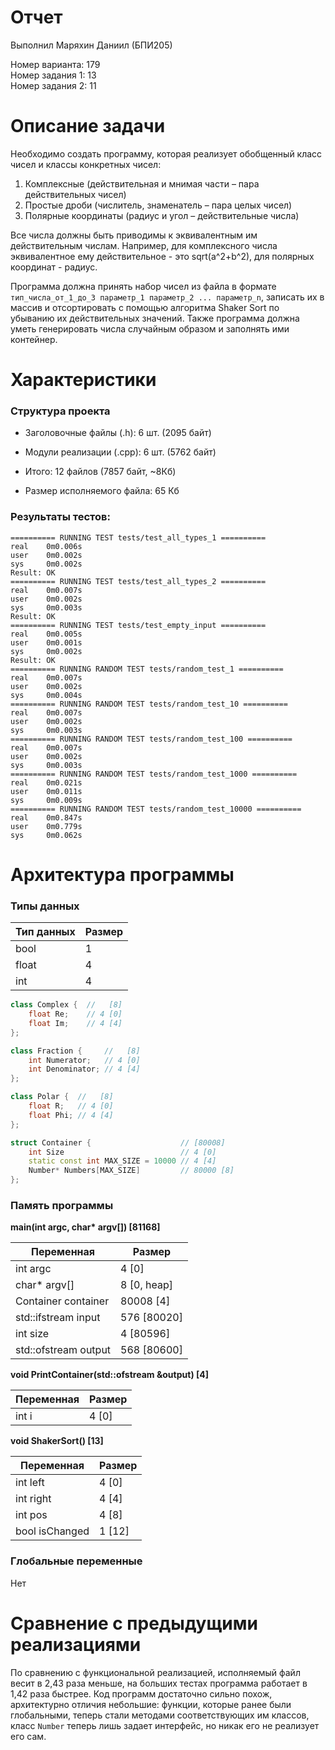 # Отчет

Выполнил Маряхин Даниил (БПИ205)

Номер варианта: 179 \
Номер задания 1: 13 \
Номер задания 2: 11 

# Описание задачи

Необходимо создать программу, которая реализует обобщенный класс чисел и классы конкретных чисел:
1. Комплексные (действительная и мнимая части – пара действительных чисел)
2. Простые дроби (числитель, знаменатель – пара целых чисел)
3. Полярные координаты (радиус и угол – действительные числа)

Все числа должны быть приводимы к эквивалентным им действительным числам.
Например, для комплексного числа эквивалентное ему действительное - это sqrt(a^2+b^2), для полярных координат - радиус.

Программа должна принять набор чисел из файла в формате ```тип_числа_от_1_до_3 параметр_1 параметр_2 ... параметр_n```,
записать их в массив и отсортировать с помощью алгоритма Shaker Sort по убыванию их действительных значений. 
Также программа должна уметь генерировать числа случайным образом и заполнять ими контейнер.

# Характеристики

### Структура проекта

- Заголовочные файлы (.h): 6 шт. (2095 байт)
- Модули реализации (.cpp): 6 шт. (5762 байт)
- Итого: 12 файлов (7857 байт, ~8Кб)


- Размер исполняемого файла: 65 Кб

### Результаты тестов:
```
========== RUNNING TEST tests/test_all_types_1 ==========
real    0m0.006s
user    0m0.002s
sys     0m0.002s
Result: OK
========== RUNNING TEST tests/test_all_types_2 ==========
real    0m0.007s
user    0m0.002s
sys     0m0.003s
Result: OK
========== RUNNING TEST tests/test_empty_input ==========
real    0m0.005s
user    0m0.001s
sys     0m0.002s
Result: OK
========== RUNNING RANDOM TEST tests/random_test_1 ==========
real    0m0.007s
user    0m0.002s
sys     0m0.004s
========== RUNNING RANDOM TEST tests/random_test_10 ==========
real    0m0.007s
user    0m0.002s
sys     0m0.003s
========== RUNNING RANDOM TEST tests/random_test_100 ==========
real    0m0.007s
user    0m0.002s
sys     0m0.003s
========== RUNNING RANDOM TEST tests/random_test_1000 ==========
real    0m0.021s
user    0m0.011s
sys     0m0.009s
========== RUNNING RANDOM TEST tests/random_test_10000 ==========
real    0m0.847s
user    0m0.779s
sys     0m0.062s
```

# Архитектура программы

### Типы данных

| Тип данных | Размер |
|------------|--------|
| bool       | 1      |
| float      | 4      |
| int        | 4      |

```c++
class Complex {  //   [8]
    float Re;    // 4 [0]
    float Im;    // 4 [4]
};
```

```c++
class Fraction {     //   [8]
    int Numerator;   // 4 [0]
    int Denominator; // 4 [4]
};
```

```c++
class Polar {  //   [8]
    float R;   // 4 [0]
    float Phi; // 4 [4]
};
```

```c++
struct Container {                    // [80008]
    int Size                          // 4 [0]
    static const int MAX_SIZE = 10000 // 4 [4]
    Number* Numbers[MAX_SIZE]         // 80000 [8]
};
```

### Память программы

**main(int argc, char\* argv[]) [81168]**

| Переменная              | Размер       |
|-------------------------|--------------|
| int argc                | 4 [0]        |
| char* argv[]            | 8 [0, heap]  |
| Container container     | 80008 [4]    |
| std::ifstream input     | 576 [80020]  |
| int size                | 4 [80596]    |
| std::ofstream output    | 568 [80600]  |

**void PrintContainer(std::ofstream &output) [4]**

| Переменная              | Размер       |
|-------------------------|--------------|
| int i                   | 4 [0]        |

**void ShakerSort() [13]**

| Переменная              | Размер       |
|-------------------------|--------------|
| int left                | 4 [0]        |
| int right               | 4 [4]        |
| int pos                 | 4 [8]        |
| bool isChanged          | 1 [12]       |

### Глобальные переменные

Нет



# Сравнение с предыдущими реализациями

По сравнению с функциональной реализацией, исполняемый файл весит в 2,43 раза меньше, на больших тестах программа работает в 1,42 раза быстрее.
Код программ достаточно сильно похож, архитектурно отличия небольшие: функции, которые ранее были глобальными, теперь стали 
методами соответствующих им классов, класс ```Number``` теперь лишь задает интерфейс, но никак его не реализует его сам.
